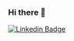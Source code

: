 ### Hi there 👋

[![Linkedin Badge](https://img.shields.io/badge/-Daniel%20Zambon-6633cc?style=flat-square&logo=Linkedin&logoColor=white&link=https://www.linkedin.com/in/daniel-zambon-538712143/)](https://www.linkedin.com/in/daniel-zambon-538712143/) 

<!--
**danielzambon/danielzambon** is a ✨ _special_ ✨ repository because its `README.md` (this file) appears on your GitHub profile.

Here are some ideas to get you started:

- 🔭 I’m currently working on ...
- 🌱 I’m currently learning ...
- 👯 I’m looking to collaborate on ...
- 🤔 I’m looking for help with ...
- 💬 Ask me about ...
- 📫 How to reach me: ...
- 😄 Pronouns: ...
- ⚡ Fun fact: ...
-->
